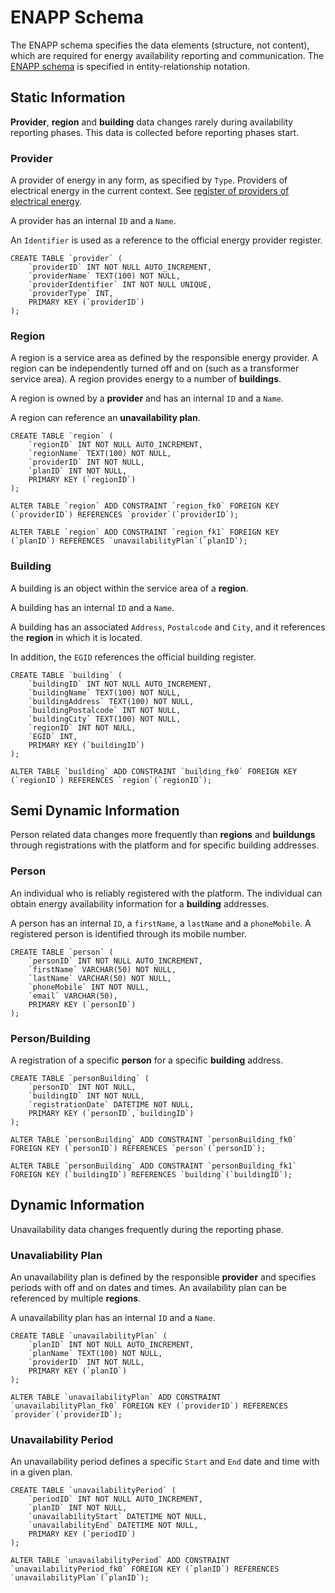 # ENAPP Schema

The ENAPP schema specifies the data elements (structure, not content), which are required for energy availability reporting and communication. The [ENAPP schema](enapp-schema.pdf) is specified in entity-relationship notation.

## Static Information

**Provider**, **region** and **building** data changes rarely during availability reporting phases. This data is collected before reporting phases start.

### Provider

A provider of energy in any form, as specified by `Type`. Providers of electrical energy in the current context. See [register of providers of electrical energy](https://www.strom.ch/de/service/verzeichnis-verteilnetzbetreiber).

A provider has an internal `ID` and a `Name`.

An `Identifier` is used as a reference to the official energy provider register.

```
CREATE TABLE `provider` (
	`providerID` INT NOT NULL AUTO_INCREMENT,
	`providerName` TEXT(100) NOT NULL,
	`providerIdentifier` INT NOT NULL UNIQUE,
	`providerType` INT,
	PRIMARY KEY (`providerID`)
);
```

### Region

A region is a service area as defined by the responsible energy provider. A region can be independently turned off and on (such as a transformer service area). A region provides energy to a number of **buildings**.

A region is owned by a **provider** and has an internal `ID` and a `Name`.

A region can reference an **unavailability plan**.

```
CREATE TABLE `region` (
	`regionID` INT NOT NULL AUTO_INCREMENT,
	`regionName` TEXT(100) NOT NULL,
	`providerID` INT NOT NULL,
	`planID` INT NOT NULL,
	PRIMARY KEY (`regionID`)
);

ALTER TABLE `region` ADD CONSTRAINT `region_fk0` FOREIGN KEY (`providerID`) REFERENCES `provider`(`providerID`);

ALTER TABLE `region` ADD CONSTRAINT `region_fk1` FOREIGN KEY (`planID`) REFERENCES `unavailabilityPlan`(`planID`);
```

### Building

A building is an object within the service area of a **region**.

A building has an internal `ID` and a `Name`.

A building has an associated `Address`, `Postalcode` and `City`, and it references the **region** in which it is located.

In addition, the `EGID` references the official building register.

```
CREATE TABLE `building` (
	`buildingID` INT NOT NULL AUTO_INCREMENT,
	`buildingName` TEXT(100) NOT NULL,
	`buildingAddress` TEXT(100) NOT NULL,
	`buildingPostalcode` INT NOT NULL,
	`buildingCity` TEXT(100) NOT NULL,
	`regionID` INT NOT NULL,
	`EGID` INT,
	PRIMARY KEY (`buildingID`)
);

ALTER TABLE `building` ADD CONSTRAINT `building_fk0` FOREIGN KEY (`regionID`) REFERENCES `region`(`regionID`);
```

## Semi Dynamic Information

Person related data changes more frequently than **regions** and **buildungs** through registrations with the platform and for specific building addresses.

### Person

An individual who is reliably registered with the platform. The individual can obtain energy availability information for a **building** addresses.

A person has an internal `ID`, a `firstName`, a `lastName` and a `phoneMobile`. A registered person is identified through its mobile number.

```
CREATE TABLE `person` (
	`personID` INT NOT NULL AUTO_INCREMENT,
	`firstName` VARCHAR(50) NOT NULL,
	`lastName` VARCHAR(50) NOT NULL,
	`phoneMobile` INT NOT NULL,
	`email` VARCHAR(50),
	PRIMARY KEY (`personID`)
);
```

### Person/Building

A registration of a specific **person** for a specific **building** address.

```
CREATE TABLE `personBuilding` (
	`personID` INT NOT NULL,
	`buildingID` INT NOT NULL,
	`registrationDate` DATETIME NOT NULL,
	PRIMARY KEY (`personID`,`buildingID`)
);

ALTER TABLE `personBuilding` ADD CONSTRAINT `personBuilding_fk0` FOREIGN KEY (`personID`) REFERENCES `person`(`personID`);

ALTER TABLE `personBuilding` ADD CONSTRAINT `personBuilding_fk1` FOREIGN KEY (`buildingID`) REFERENCES `building`(`buildingID`);
```

## Dynamic Information

Unavailability data changes frequently during the reporting phase.

### Unavaliability Plan

An unavailability plan is defined by the responsible **provider** and specifies periods with off and on dates and times. An availability plan can be referenced by multiple **regions**.

A unavailability plan has an internal `ID` and a `Name`.

```
CREATE TABLE `unavailabilityPlan` (
	`planID` INT NOT NULL AUTO_INCREMENT,
	`planName` TEXT(100) NOT NULL,
	`providerID` INT NOT NULL,
	PRIMARY KEY (`planID`)
);

ALTER TABLE `unavailabilityPlan` ADD CONSTRAINT `unavailabilityPlan_fk0` FOREIGN KEY (`providerID`) REFERENCES `provider`(`providerID`);
```

### Unavailability Period

An unavailability period defines a specific `Start` and `End` date and time with in a given plan.

```
CREATE TABLE `unavailabilityPeriod` (
	`periodID` INT NOT NULL AUTO_INCREMENT,
	`planID` INT NOT NULL,
	`unavailabilityStart` DATETIME NOT NULL,
	`unavailabilityEnd` DATETIME NOT NULL,
	PRIMARY KEY (`periodID`)
);

ALTER TABLE `unavailabilityPeriod` ADD CONSTRAINT `unavailabilityPeriod_fk0` FOREIGN KEY (`planID`) REFERENCES `unavailabilityPlan`(`planID`);
```
